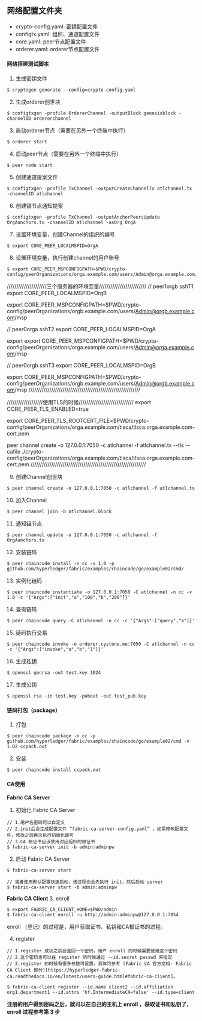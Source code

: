 ## 网络配置文件夹

- crypto-config.yaml: 密钥配置文件
- configtx.yaml: 组织、通道配置文件
- core.yaml: peer节点配置文件
- orderer.yaml: orderer节点配置文件

#### 网络搭建测试脚本

1. 生成密钥文件
```
$ cryptogen generate --config=crypto-config.yaml
```

2. 生成orderer创世块
```
$ configtxgen -profile OrdererChannel -outputBlock genesisblock -channelID ordererchannel
```

3. 启动orderer节点（需要在另外一个终端中执行）
```
$ orderer start
```

4. 启动peer节点（需要在另外一个终端中执行）
```
$ peer node start
```

5. 创建通道提案文件
```
$ configtxgen -profile TxChannel -outputCreateChannelTx atlchannel.tx -channelID atlchannel
```

6. 创建锚节点通知提案
```
$ configtxgen -profile TxChannel -outputAnchorPeersUpdate OrgAanchors.tx -channelID atlchannel -asOrg OrgA
```

7. 设置环境变量，创建Channel的组织的编号
```
$ export CORE_PEER_LOCALMSPID=OrgA
```

8. 设置环境变量，执行创建channel的用户账号
```
$ export CORE_PEER_MSPCONFIGPATH=$PWD/crypto-config/peerOrganizations/orga.example.com/users/Admin@orga.example.com/msp
```
/////////////////////三个服务器的环境变量/////////////////////////
// peer1orgb  sshT1
export CORE_PEER_LOCALMSPID=OrgB

export CORE_PEER_MSPCONFIGPATH=$PWD/crypto-config/peerOrganizations/orgb.example.com/users/Admin@orgb.example.com/msp

// peer0orga  sshT2
export CORE_PEER_LOCALMSPID=OrgA

export export CORE_PEER_MSPCONFIGPATH=$PWD/crypto-config/peerOrganizations/orga.example.com/users/Admin@orga.example.com/msp

// peer0orgb  sshT3
export CORE_PEER_LOCALMSPID=OrgB

export CORE_PEER_MSPCONFIGPATH=$PWD/crypto-config/peerOrganizations/orgb.example.com/users/Admin@orgb.example.com/msp
///////////////////////////////////////////////////////////

///////////////////使用TLS的时候/////////////////////////////
export CORE_PEER_TLS_ENABLED=true

export CORE_PEER_TLS_ROOTCERT_FILE=$PWD/crypto-config/peerOrganizations/orga.example.com/tlsca/tlsca.orga.example.com-cert.pem

peer channel create -o 127.0.0.1:7050 -c atlchannel -f atlchannel.tx --tls --cafile ./crypto-config/peerOrganizations/orga.example.com/tlsca/tlsca.orga.example.com-cert.pem
/////////////////////////////////////////////////////////////

9. 创建Channel创世块
```
$ peer channel create -o 127.0.0.1:7050 -c atlchannel -f atlchannel.tx
```

10. 加入Channel
```
$ peer channel join -b atlchannel.block
```

11. 通知锚节点
```
$ peer channel update -o 127.0.0.1:7050 -c atlchannel -f OrgAanchors.tx
```

12. 安装链码
```
$ peer chaincode install -n cc -v 1.0 -p github.com/hyperledger/fabric/examples/chaincode/go/example02/cmd/
```

13. 实例化链码
```
$ peer chaincode instantiate -o 127.0.0.1:7050 -C atlchannel -n cc -v 1.0 -c '{"Args":["init","a","100","b","200"]}'
```

14. 查询链码
```
$ peer chaincode query -C atlchannel -n cc -c '{"Args":["query","a"]}'
```

15. 链码执行交易
```
$ peer chaincode invoke -o orderer.cystone.me:7050 -C atlchannel -n cc -c '{"Args":["invoke","a","b","1"]}'
```

16. 生成私钥
```
$ openssl genrsa -out test.key 1024
```

17. 生成公钥
```
$ openssl rsa -in test.key -pubout -out test_pub.key
```

#### 链码打包（package）
1. 打包
```
$ peer chaincode package -n cc -p github.com/hyperledger/fabric/examples/chaincode/go/example02/cmd -v 1.02 ccpack.out
```

2. 安装
```
$ peer chaincode install ccpack.out
```

#### CA使用
**Fabric CA Server**
1. 初始化 Fabric CA Server
```
// 1.用户名密码可以自定义
// 2.init后会生成配置文件 “fabric-ca-server-config.yaml” ，如需修改配置文件，修改之后再次执行初始化即可
// 3.CA 根证书应该使用对应组织的根证书
$ fabric-ca-server init -b admin:adminpw
```

2. 启动 Fabric CA Server
```
$ fabric-ca-server start

// 或者使用默认配置快速启动，该过程也会先执行 init，然后启动 server
$ fabric-ca-server start -b admin:adminpw
```
**Fabric CA Client**
3. enroll
```
$ export FABRIC_CA_CLIENT_HOME=$PWD/admin
$ fabric-ca-client enroll -u http://admin:adminpw@127.0.0.1:7054
```

enroll （登记）的过程是，用户获取证书、私钥和CA根证书的过程。

4. register
```
// 1.register 成功之后会返回一个密码，用户 enroll 的时候需要使用这个密码
// 2.这个密码也可以在 register 的时候通过 --id.secret passwd 来指定
// 3.register 的时候有很多参数可设置，具体可参考 (Fabric CA 官方文档- Fabric CA Client 部分)[https://hyperledger-fabric-ca.readthedocs.io/en/latest/users-guide.html#fabric-ca-client]。

$ fabric-ca-client register --id.name client2 --id.affiliation org1.department1 --id.attrs 'hf.IntermediateCA=false' --id.type=client
```

**注册的用户得到密码之后，就可以在自己的主机上 enroll ，获取证书和私钥了， enroll 过程参考第 3 步**